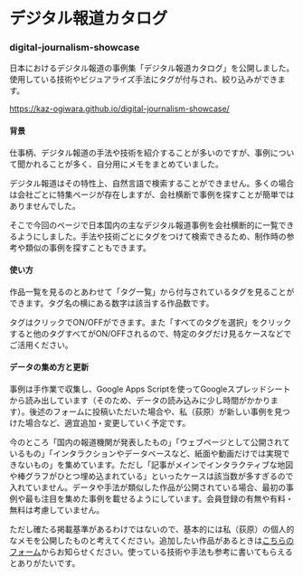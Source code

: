 # デジタル報道カタログ

### digital-journalism-showcase

日本におけるデジタル報道の事例集「デジタル報道カタログ」を公開しました。使用している技術やビジュアライズ手法にタグが付与され、絞り込みができます。

https://kaz-ogiwara.github.io/digital-journalism-showcase/



#### 背景

仕事柄、デジタル報道の手法や技術を紹介することが多いのですが、事例について聞かれることが多く、自分用にメモをまとめていました。

デジタル報道はその特性上、自然言語で検索することができません。多くの場合は会社ごとに特集ページが存在しますが、会社横断で事例を探すことが簡単ではありませんでした。

そこで今回のページで日本国内の主なデジタル報道事例を会社横断的に一覧できるようにしました。手法や技術ごとにタグをつけて検索できるため、制作時の参考や類似の事例を探すこともできます。



#### 使い方

作品一覧を見るのとあわせて「タグ一覧」から付与されているタグを見ることができます。タグ名の横にある数字は該当する作品数です。

タグはクリックでON/OFFができます。また「すべてのタグを選択」をクリックすると他のタグすべてがON/OFFされるので、特定のタグだけ見るケースなどでご活用ください。



#### データの集め方と更新

事例は手作業で収集し、Google Apps Scriptを使ってGoogleスプレッドシートから読み出しています（そのため、データの読み込みに少し時間がかかります）。後述のフォームに投稿いただいた場合や、私（荻原）が新しい事例を見つけた場合など、適宜追加・変更していく予定です。

今のところ「国内の報道機関が発表したもの」「ウェブページとして公開されているもの」「インタラクションやデータベースなど、紙面や動画だけでは実現できないもの」を集めています。ただし「記事がメインでインタラクティブな地図や棒グラフがひとつ埋め込まれている」といったケースは該当数が多すぎるので入れていません。データや手法が類似した作品が公開されている場合、最初の事例や最も注目を集めた事例を載せるようにしています。会員登録の有無や有料・無料は考慮していません。

ただし確たる掲載基準があるわけではないので、基本的には私（荻原）の個人的なメモを公開したものと考えてください。追加したい作品があるときは[こちらのフォーム](https://docs.google.com/forms/d/e/1FAIpQLSc1FGsQ_BAMIj4FmoTxnOiHIQCFeowg-eFlDeX_9SyBfKWjjw/viewform)からお知らせください。使っている技術や手法も参考に書いてもらえるとありがたいです。
